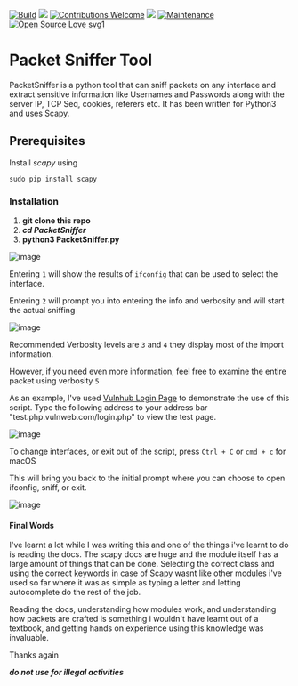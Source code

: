 [![Build](https://img.shields.io/badge/Supported_OS-OSX-orange.svg)]()
![](https://img.shields.io/badge/platform-OSX%20%7C%20Linux%20%7C%20KaliLinux%20%7C%20ParrotOs-blue)
[![Contributions Welcome](https://img.shields.io/badge/contributions-welcome-blue.svg?style=flat)]()
![](https://img.shields.io/badge/Python-3-blue)
[![Maintenance](https://img.shields.io/badge/Maintained%3F-yes-green.svg)](https://github.com/JesseRubio/PacketSniffer/)
[![Open Source Love svg1](https://badges.frapsoft.com/os/v1/open-source.svg?v=103)](https://github.com/ellerbrock/open-source-badges/)

# Packet Sniffer Tool

PacketSniffer is a python tool that can sniff packets on any interface and extract sensitive information like Usernames and Passwords along with the server IP, TCP Seq, cookies, referers etc. It has been written for Python3 and uses Scapy.

## Prerequisites

Install _scapy_ using

```
sudo pip install scapy
```

### Installation
1. **git clone this repo**
2. ***cd PacketSniffer*** 
3. **python3 PacketSniffer.py**

![image](https://user-images.githubusercontent.com/70275323/116866005-4b7bb580-ac28-11eb-8a5a-00832d650baf.png)

Entering ```1``` will show the results of ```ifconfig``` that can be used to select the interface.

Entering ```2``` will prompt you into entering the info and verbosity and will start the actual sniffing

![image](https://user-images.githubusercontent.com/70275323/116866105-76fea000-ac28-11eb-8028-0e4c7fd151db.png)

Recommended Verbosity levels are ```3``` and ```4``` they display most of the import information. 

However, if you need even more information, feel free to examine the entire packet using verbosity ```5```

As an example, I've used [Vulnhub Login Page](testphp.vulnweb.com/login.php) to demonstrate the use of this script.
Type the following address to your address bar "test.php.vulnweb.com/login.php" to view the test page.

![image](https://user-images.githubusercontent.com/70275323/116866516-263b7700-ac29-11eb-9b19-f80b7c82ae44.png)

To change interfaces, or exit out of the script, press ```Ctrl + C``` or ```cmd + c``` for macOS

This will bring you back to the initial prompt where you can choose to open ifconfig, sniff, or exit.

![image](https://user-images.githubusercontent.com/70275323/116867471-e7a6bc00-ac2a-11eb-9e7a-6d99f55dd53e.png)

#### Final Words

I've learnt a lot while I was writing this and one of the things i've learnt to do is reading the docs. The scapy docs are huge and the module itself has a large amount of things that can be done. Selecting the correct class and using the correct keywords in case of Scapy wasnt like other modules i've used so far where it was as simple as typing a letter and letting autocomplete do the rest of the job. 

Reading the docs, understanding how modules work, and understanding how packets are crafted is something i wouldn't have learnt out of a textbook, and getting hands on experience using this knowledge was invaluable.

Thanks again

***do not use for illegal activities***
